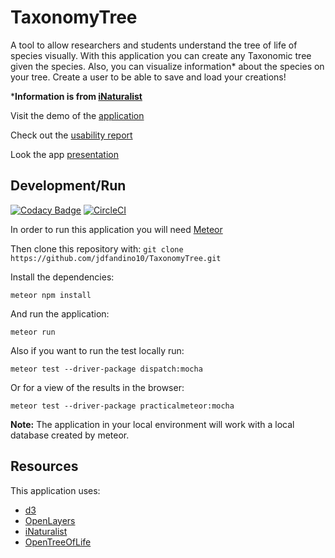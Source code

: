 # TaxonomyTree

A tool to allow researchers and students understand the tree of life of species visually. With this application you can create any Taxonomic tree given the species. Also, you can visualize information* about the species on your tree. Create a user to be able to save and load your creations! 

***Information is from [iNaturalist](http://www.inaturalist.org)**

Visit the demo of the [application](https://taxonomytree.herokuapp.com/)

Check out the [usability report](https://drive.google.com/open?id=1BXxIy_dGMimwClyeWOV6c-UI3dTZ8n0wdu6-I_Evybo)

Look the app [presentation](https://www.canva.com/design/DACWnBpZSWo/7KD4g_BdIaGmNXWkvGtAbg/view?website)

## Development/Run
[![Codacy Badge](https://api.codacy.com/project/badge/Grade/210f1bde68b54b0e948542d786aa6d5a)](https://www.codacy.com/app/dalthviz/TaxonomyTree?utm_source=github.com&amp;utm_medium=referral&amp;utm_content=jdfandino10/TaxonomyTree&amp;utm_campaign=Badge_Grade)
[![CircleCI](https://circleci.com/gh/jdfandino10/TaxonomyTree/tree/master.svg?style=svg)](https://circleci.com/gh/jdfandino10/TaxonomyTree/tree/master)

In order to run this application you will need [Meteor](https://www.meteor.com/)

Then clone this repository with:
`git clone https://github.com/jdfandino10/TaxonomyTree.git`

Install the dependencies:

`meteor npm install`

And run the application:

`meteor run`

Also if you want to run the test locally run:

`meteor test --driver-package dispatch:mocha`

Or for a view of the results in the browser:

`meteor test --driver-package practicalmeteor:mocha`

**Note:** The application in your local environment will work with a local database created by meteor.

## Resources

This application uses:

* [d3](https://github.com/d3/d3)
* [OpenLayers](https://github.com/openlayers/openlayers)
* [iNaturalist](https://github.com/inaturalist/inaturalist)
* [OpenTreeOfLife](https://github.com/OpenTreeOfLife/germinator)

